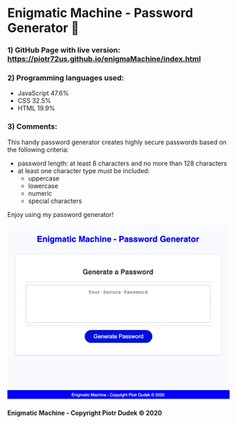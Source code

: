 # Enigmatic Machine - Password Generator :rocket:

### 1) GitHub Page with live version: https://piotr72us.github.io/enigmaMachine/index.html

### 2) Programming languages used:
- JavaScript 47.6%
- CSS 32.5%
- HTML 19.9%

### 3) Comments:
This handy password generator creates highly secure passwords based on the following criteria:

- password length: at least 8 characters and no more than 128 characters
- at least one character type must be included:
    - uppercase
    - lowercase
    - numeric
    - special characters

Enjoy using my password generator!

![Screenshot](pic.png)

#### Enigmatic Machine - Copyright Piotr Dudek © 2020
